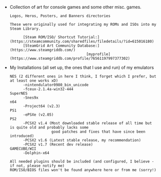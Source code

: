 - Collection of art for console games and some other misc. games.

      Logos, Heros, Posters, and Banners directories
      
      These were originally used for integrating my ROMs and ISOs into my Steam Library.
      
            [Steam ROM/ISO/ Shortcut Tutorial:](https://steamcommunity.com/sharedfiles/filedetails/?id=615016180)
            [SteamGrid Art Community Database:](https://www.steamgriddb.com/)
                                         [myprofile](https://www.steamgriddb.com/profile/76561197997377302)


- My Installations (all set up, the ones that I use and run) of my emulators

      NES (2 different ones in here I think, I forget which I prefer, but at least one works xD)
            -nintendulator0980_bin_unicode
            -fceux-2.1.4a-win32-444
      SuperNES
            -Snes9x
      n64
            -Project64 (v2.3)
      PS1
            -ePSXe (v2.05)
      PS2
            -PCSX2 v1.4 (Most downloaded stable release of all time but is quite old and probably lacks some
                         good patches and fixes that have since been introduced) 
            -PCSX2 v1.6 (Latest stable release, my recommendation)
            -PCSX2 v1.7 (Recent dev release)
      GAMECUBE/WII
            -Dolphin-x64
                         
      All needed plugins should be included (and configured, I believe - if not, please notify me)
      ROM/ISO/BIOS files won't be found anywhere here or from me (sorry!)
